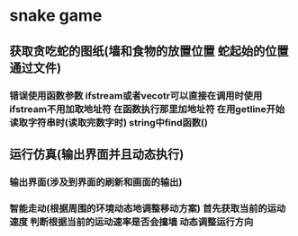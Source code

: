 # snake game

## 获取贪吃蛇的图纸(墙和食物的放置位置 蛇起始的位置 通过文件)

### 错误使用函数参数 ifstream或者vecotr可以直接在调用时使用ifstream不用加取地址符 在函数执行那里加地址符 在用getline开始读取字符串时(读取完数字时) string中find函数()

## 运行仿真(输出界面并且动态执行)

### 输出界面(涉及到界面的刷新和画面的输出)

### 智能走动(根据周围的环境动态地调整移动方案) 首先获取当前的运动速度 判断根据当前的运动速率是否会撞墙 动态调整运行方向








